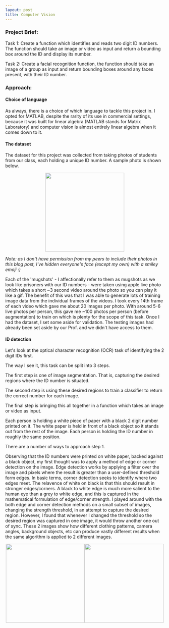 ```yaml
---
layout: post
title: Computer Vision
---
```


### Project Brief:
Task 1: Create a function which identifies and reads two digit ID numbers. The function should take an image or video as input and return a bounding box around the ID and display its number.

Task 2: Create a facial recognition function, the function should take an image of a group as input and return bounding boxes around any faces present, with their ID number.

### Approach: 
#### Choice of language
As always, there is a choice of which language to tackle this project in. I opted for MATLAB, despite the rarity of its use in commercial settings, because it was built for linear algebra (MATLAB stands for Matrix Laboratory) and computer vision is almost entirely linear algebra when it comes down to it.

#### The dataset
The dataset for this project was collected from taking photos of students from our class, each holding a unique ID number. A sample photo is shown below. 

<center><img src="https://artificiallyintelligent.ml/images/1.png" width="250"></center>

_Note: as I don't have permission from my peers to include their photos in this blog post, I've hidden everyone's face (except my own) with a smiley emoji :)_

Each of the 'mugshots'  - I affectionally refer to them as mugshots as we look like prisoners with our ID numbers - were taken using apple live photo which takes a short ~3 second video around the photo so you can play it like a gif. The benefit of this was that I was able to generate lots of training image data from the individual frames of the videos. I took every 14th frame of each video which gave me about 20 images per photo. With around 5-6 live photos per person, this gave me ~100 photos per person (before augmentation) to train on which is plenty for the scope of this task. Once I had the dataset, I set some aside for validation. The testing images had already been set aside by our Prof. and we didn't have access to them.

#### ID detection
Let's look at the optical character recognition (OCR) task of identifying the 2 digit IDs first. 

The way I see it, this task can be split into 3 steps. 

The first step is one of image segmentation. That is, capturing the desired regions where the ID number is situated.

The second step is using these desired regions to train a classifier to return the correct number for each image. 

The final step is bringing this all together in a function which takes an image or video as input. 


Each person is holding a white piece of paper with a black 2 digit number printed on it. The white paper is held in front of a black object so it stands out from the rest of the image. Each person is holding the ID number in roughly the same position. 

There are a number of ways to approach step 1. 

Observing that the ID numbers were printed on white paper, backed against a black object, my first thought was to apply a method of edge or corner detection on the image. Edge detection works by applying a filter over the image and pixels where the result is greater than a user-defined threshold form edges. In basic terms, corner detection seeks to identify where two edges meet. The relavence of white on black is that this should result in stronger edges/corners. A black to white edge is much more salient to the human eye than a grey to white edge, and this is captured in the mathematical formulation of edge/corner strength. I played around with the both edge and corner detection methods on a small subset of images, changing the strength threshold, in an attempt to capture the desired region. However, I found that whenever I changed the threshold so the desired region was captured in one image, it would throw another one out of sync. These 2 images show how different clothing patterns, camera angles, background objects, etc can produce vastly different results when the same algorithm is applied to 2 different images.

<center><img src="https://artificiallyintelligent.ml/images/me.png" width="250"><img src="https://artificiallyintelligent.ml/images/2.png" width="250"></center>

